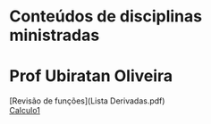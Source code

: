 # Conteúdos de disciplinas ministradas
# Prof Ubiratan Oliveira
[Revisão de funções](Lista Derivadas.pdf)  
[Calculo1](Calculo1.md)
